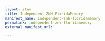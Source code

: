 ```yaml
---
layout: item
title: Independent ZNH FloridaMemory
manifest_name: independent-znh-floridamemory
permalink: independent-znh-floridamemory
external_manifest_url: 

---
```

<!-- Add an essay or interpretive material below this line,
using HTML or markdown.  Do not modify this file above this line -->
